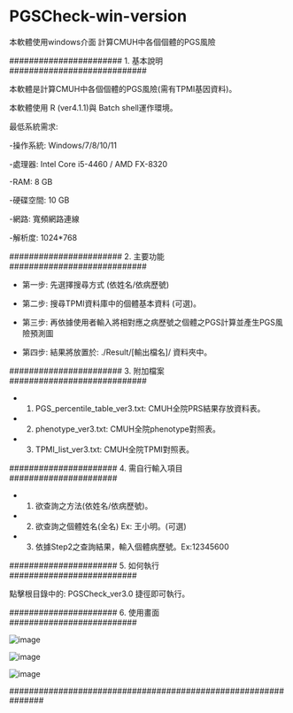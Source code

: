 # PGSCheck-win-version
本軟體使用windows介面 計算CMUH中各個個體的PGS風險

####################### 1. 基本說明 ############################

本軟體是計算CMUH中各個個體的PGS風險(需有TPMI基因資料)。

本軟體使用 R (ver4.1.1)與 Batch shell運作環境。

最低系統需求:

-操作系統: Windows/7/8/10/11

-處理器: Intel Core i5-4460 / AMD FX-8320

-RAM: 8 GB

-硬碟空間: 10 GB

-網路: 寬頻網路連線

-解析度: 1024*768

####################### 2. 主要功能 ############################

- 第一步: 先選擇搜尋方式 (依姓名/依病歷號)

- 第二步: 搜尋TPMI資料庫中的個體基本資料 (可選)。

- 第三步: 再依據使用者輸入將相對應之病歷號之個體之PGS計算並產生PGS風險預測圖

- 第四步: 結果將放置於: ./Result/[輸出檔名]/ 資料夾中。

####################### 3. 附加檔案 ############################

- 1. PGS_percentile_table_ver3.txt: CMUH全院PRS結果存放資料表。

- 2. phenotype_ver3.txt: CMUH全院phenotype對照表。

- 3. TPMI_list_ver3.txt: CMUH全院TPMI對照表。


###################### 4. 需自行輸入項目 ######################


- 1. 欲查詢之方法(依姓名/依病歷號)。

- 2. 欲查詢之個體姓名(全名) Ex: 王小明。(可選)

- 3. 依據Step2之查詢結果，輸入個體病歷號。Ex:12345600


######################    5. 如何執行    ##########################

點擊根目錄中的: PGSCheck_ver3.0 捷徑即可執行。


######################    6. 使用畫面    ##########################

![image](https://github.com/wangterry88/PGSCheck-win-version/assets/49865575/b0b26591-7223-4c36-aa80-c7b6386bc532)

![image](https://github.com/wangterry88/PGSCheck-win-version/assets/49865575/5d71929c-e6ff-4627-bf35-ff2b3234e653)

![image](https://github.com/wangterry88/PGSCheck-win-version/assets/49865575/89933262-2431-411e-b95a-297d06919f02)

###############################################################
